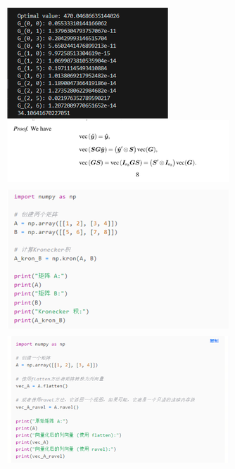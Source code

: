 ![image-20240330164437321](Typora_images/image-20240330164437321.png)![image-20240331013937164](Typora_images/image-20240331013937164.png)

![image-20240331013945015](Typora_images/image-20240331013945015.png)

![image-20240331013957088](Typora_images/image-20240331013957088.png)